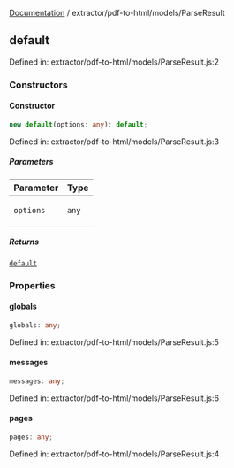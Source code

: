 [Documentation](../../../modules.md) / extractor/pdf-to-html/models/ParseResult

## default

Defined in: extractor/pdf-to-html/models/ParseResult.js:2

### Constructors

#### Constructor

```ts
new default(options: any): default;
```

Defined in: extractor/pdf-to-html/models/ParseResult.js:3

##### Parameters

<table>
<thead>
<tr>
<th>Parameter</th>
<th>Type</th>
</tr>
</thead>
<tbody>
<tr>
<td>

`options`

</td>
<td>

`any`

</td>
</tr>
</tbody>
</table>

##### Returns

[`default`](#default)

### Properties

#### globals

```ts
globals: any;
```

Defined in: extractor/pdf-to-html/models/ParseResult.js:5

#### messages

```ts
messages: any;
```

Defined in: extractor/pdf-to-html/models/ParseResult.js:6

#### pages

```ts
pages: any;
```

Defined in: extractor/pdf-to-html/models/ParseResult.js:4
